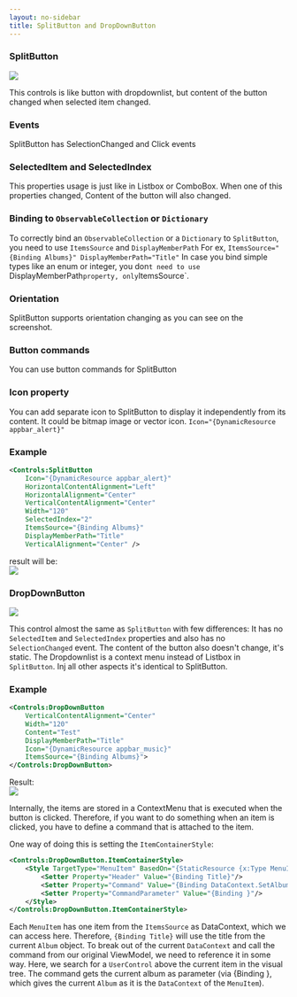 ```yaml
---
layout: no-sidebar
title: SplitButton and DropDownButton
---
```


### SplitButton

![]({{site.baseurl}}/images/splitButton_1.png)  

This controls is like button with dropdownlist, but content of the button changed when selected item changed.

### Events
SplitButton has SelectionChanged and Click events


### SelectedItem and SelectedIndex
This properties usage is just like in Listbox or ComboBox. When one of this properties changed, Content of the button will also changed.

### Binding to `ObservableCollection` or `Dictionary`
To correctly bind an `ObservableCollection` or a `Dictionary` to `SplitButton`, you need to use `ItemsSource` and `DisplayMemberPath`
For ex, `ItemsSource="{Binding Albums}" DisplayMemberPath="Title"`
In case you bind simple types like an enum or integer, you don`t need to use `DisplayMemberPath` property, only `ItemsSource`.

### Orientation
SplitButton supports orientation changing as you can see on the screenshot.

### Button commands
You can use button commands for SplitButton

### Icon property
You can add separate icon to SplitButton to display it independently from its content.
It could be bitmap image or vector icon.
`Icon="{DynamicResource appbar_alert}"`

### Example
```xml
<Controls:SplitButton 
    Icon="{DynamicResource appbar_alert}"
    HorizontalContentAlignment="Left"
    HorizontalAlignment="Center"
    VerticalContentAlignment="Center"
    Width="120"
    SelectedIndex="2"
    ItemsSource="{Binding Albums}"
    DisplayMemberPath="Title"
    VerticalAlignment="Center" />
```
								
result will be:  
![]({{site.baseurl}}/images/splitButton_2.png)



### DropDownButton

![]({{site.baseurl}}/images/dropDownButton_1.png)  

This control almost the same as `SplitButton` with few differences:
It has no `SelectedItem` and `SelectedIndex` properties and also has no `SelectionChanged` event.
The content of the button also doesn't change, it's static. The Dropdownlist is a context menu instead of Listbox in `SplitButton`.
Inj all other aspects it's identical to SplitButton.

### Example

```xml
<Controls:DropDownButton 
    VerticalContentAlignment="Center"
    Width="120"
    Content="Test"
    DisplayMemberPath="Title"
    Icon="{DynamicResource appbar_music}"
    ItemsSource="{Binding Albums}">
</Controls:DropDownButton>
```

Result:  
![]({{site.baseurl}}/images/dropDownButton_2.png)  

Internally, the items are stored in a ContextMenu that is executed when the button is clicked.
Therefore, if you want to do something when an item is clicked, you have to define a command that
is attached to the item.

One way of doing this is setting the `ItemContainerStyle`:

``` XML
<Controls:DropDownButton.ItemContainerStyle>
    <Style TargetType="MenuItem" BasedOn="{StaticResource {x:Type MenuItem}}">
        <Setter Property="Header" Value="{Binding Title}"/>
        <Setter Property="Command" Value="{Binding DataContext.SetAlbumCommand, RelativeSource={RelativeSource FindAncestor, AncestorType=UserControl}}"/>
        <Setter Property="CommandParameter" Value="{Binding }"/>
    </Style>
</Controls:DropDownButton.ItemContainerStyle>
```

Each `MenuItem` has one item from the `ItemsSource` as DataContext, which we can access here. Therefore, `{Binding Title}` will use the title from the current `Album` object. To break out of the current `DataContext` and call the command from our original ViewModel, we need to reference it in some way. Here, we search for a `UserControl` above the current item in the visual tree. The command gets the current album as parameter (via {Binding }, which gives the current `Album` as it is the `DataContext` of the `MenuItem`).
